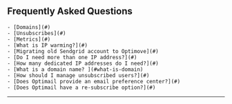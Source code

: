 ## Frequently Asked Questions
<a id="intro"></a>

    - [Domains](#)
    - [Unsubscribes](#)
    - [Metrics](#)
    - [What is IP warming?](#)
    - [Migrating old Sendgrid account to Optimove](#)
    - [Do I need more than one IP address?](#)
    - [How many dedicated IP addresses do I need?](#)
    - [What is a domain name? ](#what-is-domain)
    - [How should I manage unsubscribed users?](#)
    - [Does Optimail provide an email preference center?](#)
    - [Does Optimail have a re-subscribe option?](#)
<HR>

